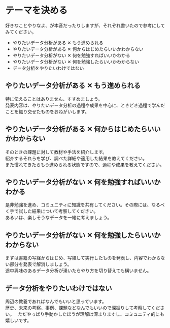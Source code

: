 # テーマを決める  
好きなことやりなよ、が本音だったりしますが、それぞれ書いたので参考にしてみてください。

- やりたいデータ分析がある ✕ もう進められる
- やりたいデータ分析がある ✕ 何からはじめたらいいかわからない
- やりたいデータ分析がない ✕ 何を勉強すればいいかわかる
- やりたいデータ分析がない ✕ 何を勉強したらいいかわからない
- データ分析をやりたいわけではない

## やりたいデータ分析がある ✕ もう進められる
特に伝えることはありません、すすめましょう。  
発表内容は、やりたいデータ分析の過程や成果を中心に、ときどき過程で学んだことを織り交ぜたものをおねがいします。

## やりたいデータ分析がある ✕ 何からはじめたらいいかわからない
そのときの課題に対して教材や手法を紹介します。  
紹介するそれらを学び、調べた詳細や適用した結果を教えてください。  
また慣れてきたらもう進められる状態ですので、過程や成果を教えてください。

## やりたいデータ分析がない ✕ 何を勉強すればいいかわかる
是非勉強を進め、コミュニティに知識を共有してください。その際には、なるべく手で試した結果について考察してください。  
あるいは、楽しそうなデータを一緒に考えましょう。

## やりたいデータ分析がない ✕ 何を勉強したらいいかわからない
まずは書籍の写経からはじめ、写経して実行したものを発表し、内容でわからない部分を発表で解消しましょう。  
途中興味のあるデータ分析が湧いたらやり方を切り替えても構いません。

## データ分析をやりたいわけではない
周辺の教養であればなんでもいいと思っています。  
歴史、未来の考察、事例、課題などなんでもいいので深掘りして考察してください。  
ただやっぱり手動かしたほうが理解は深まりますし、コミュニティ的にも嬉しいです。
